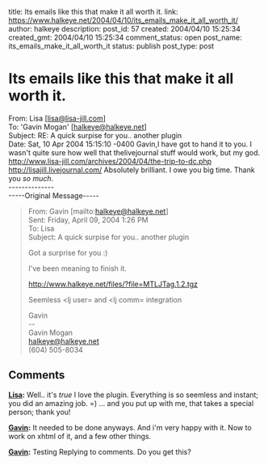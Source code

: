 title: Its emails like this that make it all worth it.
link: https://www.halkeye.net/2004/04/10/its_emails_make_it_all_worth_it/
author: halkeye
description: 
post_id: 57
created: 2004/04/10 15:25:34
created_gmt: 2004/04/10 15:25:34
comment_status: open
post_name: its_emails_make_it_all_worth_it
status: publish
post_type: post

# Its emails like this that make it all worth it.

From: Lisa [lisa@lisa-jill.com]  
To: 'Gavin Mogan' [halkeye@halkeye.net]  
Subject: RE: A quick surpise for you.. another plugin  
Date: Sat, 10 Apr 2004 15:15:10 -0400 Gavin,I have got to hand it to you. I wasn't quite sure how well that thelivejournal stuff would work, but my god. http://www.lisa-jill.com/archives/2004/04/the-trip-to-dc.php  
http://lisajill.livejournal.com/ Absolutely brilliant. I owe you big time. Thank you *so much*.  
\--------------  
\-----Original Message-----  
> From: Gavin [mailto:halkeye@halkeye.net]  
> Sent: Friday, April 09, 2004 1:26 PM  
> To: Lisa  
> Subject: A quick surpise for you.. another plugin  
>  
> Got a surprise for you :)  
>  
>  
> I've been meaning to finish it.  
>  
> <http://www.halkeye.net/files/?file=MTLJTag.1.2.tgz>  
>  
> Seemless <lj user= and <lj comm= integration  
>  
> Gavin  
> \--  
> Gavin Mogan  
> halkeye@halkeye.net  
> (604) 505-8034

## Comments

**[Lisa](#45 "2004-04-11 15:29:17"):** Well.. it's *true* I love the plugin. Everything is so seemless and instant; you did an amazing job. =) ... and you put up with me, that takes a special person; thank you!

**[Gavin](#46 "2004-04-11 16:33:21"):** It needed to be done anyways. And i'm very happy with it. Now to work on xhtml of it, and a few other things.

**[Gavin](#47 "2004-04-11 20:12:04"):** Testing Replying to comments. Do you get this?

